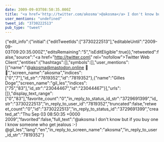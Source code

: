 ```yaml
---
date: 2009-09-03T08:50:35.000Z
title: "<a href='http://twitter.com/akosma'>@akosma</a> I don't know but if you buy one I know someone who get jealous :-) <a href='http://twitter.com/gil_les'>@gil_les</a>″"
user_mentions: "undefined"
tweet_id: "3730222513"
pub_type: "tweet"
---
```

{"edit_info":{"initial":{"editTweetIds":["3730222513"],"editableUntil":"2009-09-03T09:20:35.000Z","editsRemaining":"5","isEditEligible":true}},"retweeted":false,"source":"<a href=\"http://twitter.com\" rel=\"nofollow\">Twitter Web Client</a>","entities":{"hashtags":[],"symbols":[],"user_mentions":[{"name":"@akosma@mastodon.online 👋🐘","screen_name":"akosma","indices":["0","7"],"id_str":"7819352","id":"7819352"},{"name":"Gilles Doge","screen_name":"gil_les","indices":["75","83"],"id_str":"23044467","id":"23044467"}],"urls":[]},"display_text_range":["0","83"],"favorite_count":"0","in_reply_to_status_id_str":"3729691399","id_str":"3730222513","in_reply_to_user_id":"7819352","truncated":false,"retweet_count":"0","id":"3730222513","in_reply_to_status_id":"3729691399","created_at":"Thu Sep 03 08:50:35 +0000 2009","favorited":false,"full_text":"@akosma I don't know but if you buy one I know someone who get jealous :-) @gil_les","lang":"en","in_reply_to_screen_name":"akosma","in_reply_to_user_id_str":"7819352"}
